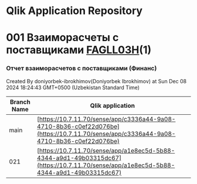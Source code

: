 # Qlik Application Repository 
# 001 Взаиморасчеты с поставщиками [FAGLL03H](2)(1)
### Отчет взаиморасчетов с поставщиками (Финанс)
Created By doniyorbek-ibrokhimov(Doniyorbek Ibrokhimov) at Sun Dec 08 2024 18:24:43 GMT+0500 (Uzbekistan Standard Time)

Branch Name|Qlik application
---|---
main|[https://10.7.11.70/sense/app/c3336a44-9a08-4710-8b36-c0ef22d076be](https://10.7.11.70/sense/app/c3336a44-9a08-4710-8b36-c0ef22d076be)
021|[https://10.7.11.70/sense/app/a1e8ec5d-5b88-4344-a9d1-49b03315dc67](https://10.7.11.70/sense/app/a1e8ec5d-5b88-4344-a9d1-49b03315dc67)
